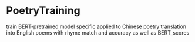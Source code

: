 # PoetryTraining
train BERT-pretrained model specific applied to Chinese poetry translation into English poems with rhyme match and accuracy as well as BERT_scores
